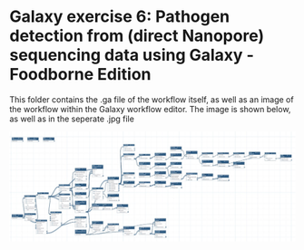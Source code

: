 # Galaxy exercise 6: Pathogen detection from (direct Nanopore) sequencing data using Galaxy - Foodborne Edition
This folder contains the .ga file of the workflow itself, as well as an image of the workflow within the Galaxy workflow editor. The image is shown below, as well as in the seperate .jpg file

![Workflow_6](https://github.com/mgils4/Minor_Bioinformatics_NGS_Workflows_MvG/blob/main/WORKFLOWS/6.%20Pathogen%20detection%20from%20(direct%20Nanopore)%20sequencing%20data%20using%20Galaxy%20-%20Foodborne%20edition/Workflow%206.jpg)
